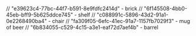 
// "e39623c4-77bc-44f7-b591-8e9fdfc2414d" - brick
// "6f145508-4bb0-45eb-bff9-5b625ddce745" - shelf
// "c088991c-5896-43d2-91a1-0e2268490ba4" - chair
// "fa309f05-6efc-41ec-91a7-1157fb7029f3" - mug of beer
// "6b834055-c529-4c15-a3e1-eaf72d7aef4b" - barrel